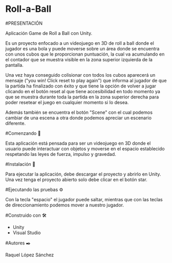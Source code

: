 # Roll-a-Ball

#PRESENTACIÓN

Aplicación Game de Roll a Ball con Unity.

Es un proyecto enfocado a un videojuego en 3D de roll a ball donde el jugador es una bola y puede moverse sobre un área donde se encuentra con unos cubos que le proporcionan puntuación, la cual va acumulando en el contador que se muestra visible en la zona superior izquierda de la pantalla.

Una vez haya conseguido colisionar con todos los cubos aparecerá un mensaje ("you win! Click reset to play again") que informa al jugador de que la partida ha finalizado con éxito y que tiene la opción de volver a jugar clicando en el botón reset al que tiene accesibilidad en todo momento ya que se muestra durante toda la partida en la zona superior derecha para poder resetear el juego en cualquier momento si lo desea.

Además también se encuentra el botón "Scene" con el cual podemos cambiar de una escena a otra donde podemos apreciar un escenario diferente.


#Comenzando 🚀

Esta aplicación está pensada para ser un videojuego en 3D donde el usuario puede interactuar con objetos y moverse en el espacio establecido respetando las leyes de fuerza, impulso y gravedad.


#Instalación 🔧

Para ejecutar la aplicación, debe descargar el proyecto y abrirlo en Unity.
Una vez tenga el proyecto abierto solo debe clicar en el botón star.


#Ejecutando las pruebas ⚙️

Con la tecla "espacio" el jugador puede saltar, mientras que con las teclas de direccionamiento podemos mover a nuestro jugador.


#Construido con 🛠️

- Unity
- Visual Studio 


#Autores ✒️

Raquel López Sánchez
